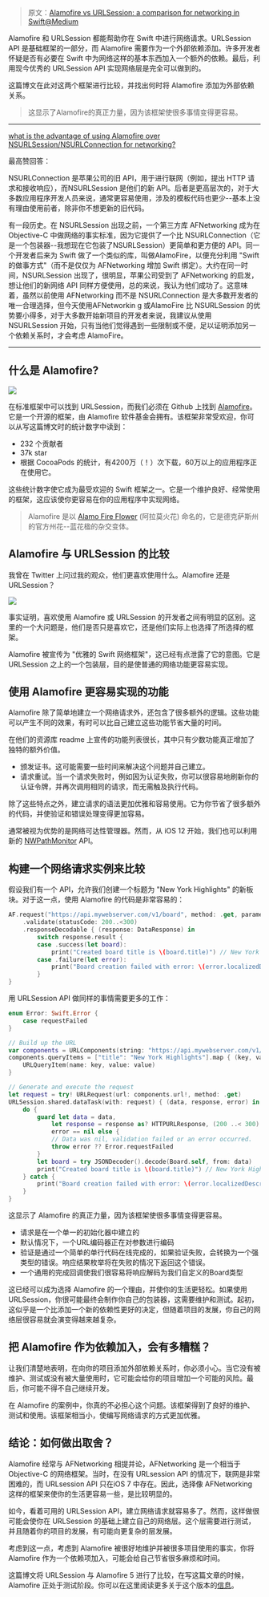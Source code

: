 > 原文：[Alamofire vs URLSession: a comparison for networking in Swift@Medium](https://medium.com/swift-programming/alamofire-vs-urlsession-a-comparison-for-networking-in-swift-c6cb3bc9f3b8)

Alamofire 和 URLSession 都能帮助你在 Swift 中进行网络请求。URLSession API 是基础框架的一部分，而 Alamofire 需要作为一个外部依赖添加。许多开发者怀疑是否有必要在 Swift 中为网络这样的基本东西加入一个额外的依赖。最后，利用现今优秀的 URLSession API 实现网络层是完全可以做到的。

这篇博文在此对这两个框架进行比较，并找出何时将 Alamofire 添加为外部依赖关系。

> 这显示了Alamofire的真正力量，因为该框架使很多事情变得更容易。

---

[what is the advantage of using Alamofire over NSURLSession/NSURLConnection for networking?](https://stackoverflow.com/questions/36470840/what-is-the-advantage-of-using-alamofire-over-nsurlsession-nsurlconnection-for-n)

最高赞回答：

NSURLConnection 是苹果公司的旧 API，用于进行联网（例如，提出 HTTP 请求和接收响应），而NSURLSession 是他们的新 API。后者是更高层次的，对于大多数应用程序开发人员来说，通常更容易使用，涉及的模板代码也更少--基本上没有理由使用前者，除非你不想更新的旧代码。

有一段历史。在 NSURLSession 出现之前，一个第三方库 AFNetworking 成为在 Objective-C 中做网络的事实标准，因为它提供了一个比 NSURLConnection（它是一个包装器--我想现在它包装了NSURLSession）更简单和更方便的 API。同一个开发者后来为 Swift 做了一个类似的库，叫做AlamoFire，以便充分利用 "Swift 的做事方式"（而不是仅仅为 AFNetworking 增加 Swift 绑定）。大约在同一时间，NSURLSession 出现了，很明显，苹果公司受到了 AFNetworking 的启发，想让他们的新网络 API 同样方便使用，总的来说，我认为他们成功了。这意味着，虽然以前使用 AFNetworking 而不是 NSURLConnection 是大多数开发者的唯一合理选择，但今天使用AFNetworkin g 或AlamoFire 比 NSURLSession 的优势要小得多，对于大多数开始新项目的开发者来说，我建议从使用 NSURLSession 开始，只有当他们觉得遇到一些限制或不便，足以证明添加另一个依赖关系时，才会考虑 AlamoFire。

---

## 什么是 Alamofire?

![](https://miro.medium.com/max/700/0*_u89whaUg9umY7bC.png)

在标准框架中可以找到 URLSession，而我们必须在 Github 上找到 [Alamofire](https://github.com/Alamofire/Alamofire)。它是一个开源的框架，由 Alamofire 软件基金会拥有。该框架非常受欢迎，你可以从写这篇博文时的统计数字中读到：

* 232 个贡献者
* 37k star
* 根据 CocoaPods 的统计，有4200万（！）次下载，60万以上的应用程序正在使用它。

这些统计数字使它成为最受欢迎的 Swift 框架之一。它是一个维护良好、经常使用的框架，这应该使你更容易在你的应用程序中实现网络。

> Alamofire 是以 [Alamo Fire Flower](https://aggie-horticulture.tamu.edu/wildseed/alamofire.html) (阿拉莫火花) 命名的，它是德克萨斯州的官方州花--蓝花楹的杂交变体。



## Alamofire 与 URLSession 的比较


我曾在 Twitter 上问过我的观众，他们更喜欢使用什么。Alamofire 还是 URLSession？

![](https://twitter.com/twannl/status/1089142858848894976?ref_src=twsrc%5Etfw%7Ctwcamp%5Etweetembed%7Ctwterm%5E1089142858848894976%7Ctwgr%5E%7Ctwcon%5Es1_&ref_url=https%3A%2F%2Fcdn.embedly.com%2Fwidgets%2Fmedia.html%3Ftype%3Dtext2Fhtmlkey%3Da19fcc184b9711e1b4764040d3dc5c07schema%3Dtwitterurl%3Dhttps3A%2F%2Ftwitter.com%2Ftwannl%2Fstatus%2F1089142858848894976image%3Dhttps3A%2F%2Fi.embed.ly%2F1%2Fimage3Furl3Dhttps253A252F252Fpbs.twimg.com252Fprofile_images252F940988966362320897252F3Sez5sy8_400x400.jpg26key3Da19fcc184b9711e1b4764040d3dc5c07)


事实证明，喜欢使用 Alamofire 或 URLSession 的开发者之间有明显的区别。这里的一个大问题是，他们是否只是喜欢它，还是他们实际上也选择了所选择的框架。

Alamofire 被宣传为 "优雅的 Swift 网络框架"，这已经有点泄露了它的意图。它是 URLSession 之上的一个包装层，目的是使普通的网络功能更容易实现。


## 使用 Alamofire 更容易实现的功能


Alamofire 除了简单地建立一个网络请求外，还包含了很多额外的逻辑。这些功能可以产生不同的效果，有时可以比自己建立这些功能节省大量的时间。

在他们的资源库 readme 上宣传的功能列表很长，其中只有少数功能真正增加了独特的额外价值。

* 颁发证书。这可能需要一些时间来解决这个问题并自己建立。
* 请求重试。当一个请求失败时，例如因为认证失败，你可以很容易地刷新你的认证令牌，并再次调用相同的请求，而无需触及执行代码。

除了这些特点之外，建立请求的语法更加优雅和容易使用。它为你节省了很多额外的代码，并使验证和错误处理变得更加容易。

通常被视为优势的是网络可达性管理器。然而，从 iOS 12 开始，我们也可以利用新的 [NWPathMonitor](https://developer.apple.com/documentation/network/nwpathmonitor) API。



## 构建一个网络请求实例来比较

假设我们有一个 API，允许我们创建一个标题为 "New York Highlights" 的新板块。对于这一点，使用 Alamofire 的代码是非常容易的：

```swift
AF.request("https://api.mywebserver.com/v1/board", method: .get, parameters: ["title": "New York Highlights"])
    .validate(statusCode: 200..<300)
    .responseDecodable { (response: DataResponse) in
        switch response.result {
        case .success(let board):
            print("Created board title is \(board.title)") // New York Highlights
        case .failure(let error):
            print("Board creation failed with error: \(error.localizedDescription)")
        }
}
```

用 URLSession API 做同样的事情需要更多的工作：

```swift
enum Error: Swift.Error {
    case requestFailed
}

// Build up the URL
var components = URLComponents(string: "https://api.mywebserver.com/v1/board")!
components.queryItems = ["title": "New York Highlights"].map { (key, value) in
    URLQueryItem(name: key, value: value)
}

// Generate and execute the request
let request = try! URLRequest(url: components.url!, method: .get)
URLSession.shared.dataTask(with: request) { (data, response, error) in
    do {
        guard let data = data,
            let response = response as? HTTPURLResponse, (200 ..< 300) ~= response.statusCode,
            error == nil else {
            // Data was nil, validation failed or an error occurred.
            throw error ?? Error.requestFailed
        }
        let board = try JSONDecoder().decode(Board.self, from: data)
        print("Created board title is \(board.title)") // New York Highlights
    } catch {
        print("Board creation failed with error: \(error.localizedDescription)")
    }
}
```

这显示了 Alamofire 的真正力量，因为该框架使很多事情变得更容易。

* 请求是在一个单一的初始化器中建立的
* 默认情况下，一个URL编码器正在对参数进行编码
* 验证是通过一个简单的单行代码在线完成的，如果验证失败，会转换为一个强类型的错误。响应结果枚举将在失败的情况下返回这个错误。
* 一个通用的完成回调使我们很容易将响应解码为我们自定义的Board类型

这已经可以成为选择 Alamofire 的一个理由，并使你的生活更轻松。如果使用 URLSession，你很可能最终会制作你自己的包装器，这需要维护和测试。起初，这似乎是一个比添加一个新的依赖性更好的决定，但随着项目的发展，你自己的网络层很容易就会演变得越来越复杂。



## 把 Alamofire 作为依赖加入，会有多糟糕？

让我们清楚地表明，在向你的项目添加外部依赖关系时，你必须小心。当它没有被维护、测试或没有被大量使用时，它可能会给你的项目增加一个可能的风险。最后，你可能不得不自己继续开发。

在 Alamofire 的案例中，你真的不必担心这个问题。该框架得到了良好的维护、测试和使用。该框架相当小，使编写网络请求的方式更加优雅。



## 结论：如何做出取舍？

Alamofire 经常与 AFNetworking 相提并论，AFNetworking 是一个相当于 Objective-C 的网络框架。当时，在没有 URLsession API 的情况下，联网是非常困难的，而 URLsession API 只在iOS 7 中存在。因此，选择像 AFNetworking 这样的框架来使你的生活更容易一些，是比较明显的。

如今，看着可用的 URLSession API，建立网络请求就容易多了。然而，这样做很可能会使你在 URLSession 的基础上建立自己的网络层。这个层需要进行测试，并且随着你的项目的发展，有可能向更复杂的层发展。

考虑到这一点，考虑到 Alamofire 被很好地维护并被很多项目使用的事实，你将 Alamofire 作为一个依赖项加入，可能会给自己节省很多麻烦和时间。

这篇博文将 URLSession 与 Alamofire 5 进行了比较，在写这篇文章的时候，Alamofire 正处于测试阶段。你可以在这里阅读更多关于这个版本的[信息](https://forums.swift.org/t/alamofire-5-one-year-in-the-making-now-in-beta/18865)。









